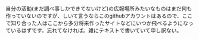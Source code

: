 自分の活動(まだ調べ事しかできてないけど)の広報場所みたいなものはまだ何も作っていないのですが、しいて言うならこのgithubアカウントはあるので、ここで知り合った人はここから多分将来作ったサイトなどにいつか飛べるようになっているはずです。忘れてなければ。雑にテキストで書いていて申し訳ない。
